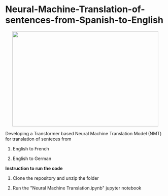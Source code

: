 # Neural-Machine-Translation-of-sentences-from-Spanish-to-English

<p align="center">
  <img width="460" height="300" src="[http://www.fillmurray.com/460/300](https://miro.medium.com/max/856/1*ZCFSvkKtppgew3cc7BIaug.png)">
</p>

Developing a Transformer based Neural Machine Translation Model (NMT) for translation of senteces from 

1) English to French

2) English to German

**Instruction to run the code**

1) Clone the repository and unzip the folder

2) Run the "Neural Machine Translation.ipynb" jupyter notebook


